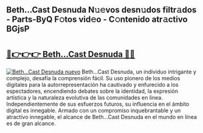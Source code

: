 ## Beth...Cast Desnuda N𝚞𝚎vos desn𝚞dos filtr𝚊dos - Parts-ByQ F𝚘tos vid𝚎o - C𝚘ntenido atr𝚊ctivo BGjsP

# <h2><a href="http://mbczyu.tromn.icu/?c=Beth...Cast+Desnuda">🔗👉👉👉 Beth...Cast Desnuda 🔗🔗</a></h2>

[![Beth...Cast Desnuda nuevo](https://i.imgur.com/pEAQMta.gif)](http://mbczyu.tromn.icu/?c=Beth...Cast+Desnuda)
Beth...Cast Desnuda, un individuo intrigante y complejo, desafía la comprensión fácil. Su uso pionero de los medios digitales para la autorrepresentación ha cautivado y enfurecido a los espectadores, encendiendo debates sobre la identidad, la expresión artística y la naturaleza evolutiva de las comunidades en línea. Independientemente de sus esfuerzos futuros, su influencia en el ámbito digital es innegable. Armado con un compromiso inquebrantable y un atractivo innegable, el alcance de Beth...Cast Desnuda en el mundo en línea es de gran alcance.

